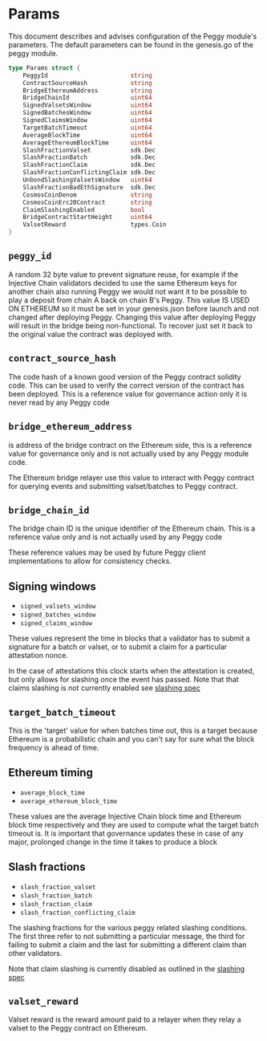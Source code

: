 <!--
order: 8
title: Parameters
-->

# Params

This document describes and advises configuration of the Peggy module's parameters. The default parameters can be found in the genesis.go of the peggy module.

```go
type Params struct {
	PeggyId                       string                                 
	ContractSourceHash            string                                 
	BridgeEthereumAddress         string                                 
	BridgeChainId                 uint64                                 
	SignedValsetsWindow           uint64                                 
	SignedBatchesWindow           uint64                                 
	SignedClaimsWindow            uint64                                 
	TargetBatchTimeout            uint64                                 
	AverageBlockTime              uint64                                 
	AverageEthereumBlockTime      uint64                                 
	SlashFractionValset           sdk.Dec 
	SlashFractionBatch            sdk.Dec 
	SlashFractionClaim            sdk.Dec 
	SlashFractionConflictingClaim sdk.Dec 
	UnbondSlashingValsetsWindow   uint64  
	SlashFractionBadEthSignature  sdk.Dec 
	CosmosCoinDenom               string  
	CosmosCoinErc20Contract       string  
	ClaimSlashingEnabled          bool    
	BridgeContractStartHeight     uint64  
	ValsetReward                  types.Coin
}
```

## `peggy_id`

A random 32 byte value to prevent signature reuse, for example if the
Injective Chain validators decided to use the same Ethereum keys for another chain
also running Peggy we would not want it to be possible to play a deposit
from chain A back on chain B's Peggy. This value IS USED ON ETHEREUM so
it must be set in your genesis.json before launch and not changed after
deploying Peggy. Changing this value after deploying Peggy will result
in the bridge being non-functional. To recover just set it back to the original
value the contract was deployed with.

## `contract_source_hash`

The code hash of a known good version of the Peggy contract
solidity code. This can be used to verify the correct version
of the contract has been deployed. This is a reference value for
governance action only it is never read by any Peggy code

## `bridge_ethereum_address`

is address of the bridge contract on the Ethereum side, this is a
reference value for governance only and is not actually used by any
Peggy module code.

The Ethereum bridge relayer use this value to interact with Peggy contract for querying events and submitting valset/batches to Peggy contract.

## `bridge_chain_id`

The bridge chain ID is the unique identifier of the Ethereum chain. This is a reference value only and is not actually used by any Peggy code

These reference values may be used by future Peggy client implementations to allow for consistency checks.

## Signing windows

* `signed_valsets_window`
* `signed_batches_window`
* `signed_claims_window`

These values represent the time in blocks that a validator has to submit
a signature for a batch or valset, or to submit a claim for a particular
attestation nonce.

In the case of attestations this clock starts when the
attestation is created, but only allows for slashing once the event has passed.
Note that that claims slashing is not currently enabled see [slashing spec](./05_slashing.md)

## `target_batch_timeout`

This is the 'target' value for when batches time out, this is a target because
Ethereum is a probabilistic chain and you can't say for sure what the block
frequency is ahead of time.

## Ethereum timing

* `average_block_time`
* `average_ethereum_block_time`

These values are the average Injective Chain block time and Ethereum block time respectively
and they are used to compute what the target batch timeout is. It is important that
governance updates these in case of any major, prolonged change in the time it takes
to produce a block

## Slash fractions

* `slash_fraction_valset`
* `slash_fraction_batch`
* `slash_fraction_claim`
* `slash_fraction_conflicting_claim`

The slashing fractions for the various peggy related slashing conditions. The first three
refer to not submitting a particular message, the third for failing to submit a claim and the last for submitting a different claim than other validators.

Note that claim slashing is currently disabled as outlined in the [slashing spec](./05_slashing.md)

## `valset_reward`

Valset reward is the reward amount paid to a relayer when they relay a valset to the Peggy contract on Ethereum.